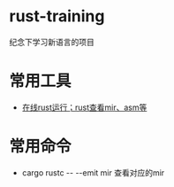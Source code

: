 # rust-training
纪念下学习新语言的项目

# 常用工具
* [在线rust运行；rust查看mir、asm等](https://play.rust-lang.org/)

# 常用命令
* cargo rustc --  --emit mir 查看对应的mir



